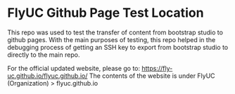 # FlyUC Github Page Test Location

This repo was used to test the transfer of content from bootstrap studio to github pages. With the main purposes of testing, this repo helped in the debugging process of getting an SSH key to export from bootstrap studio to directly to the main repo.

For the official updated website, please go to: https://fly-uc.github.io/flyuc.github.io/ 
The contents of the website is under FlyUC (Organization) > flyuc.github.io
